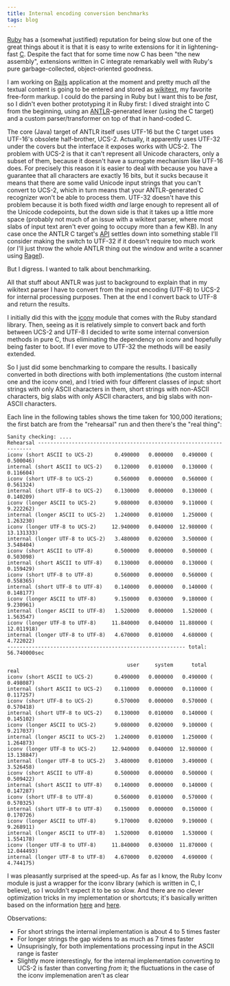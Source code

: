 ```yaml
---
title: Internal encoding conversion benchmarks
tags: blog
---
```


[Ruby](http://typechecked.net/wiki/Ruby) has a (somewhat justified) reputation for being slow but one of the great things about it is that it is easy to write extensions for it in lightening-fast [C](http://typechecked.net/wiki/C). Despite the fact that for some time now C has been "the new assembly", extensions written in C integrate remarkably well with Ruby's pure garbage-collected, object-oriented goodness.

I am working on [Rails](http://typechecked.net/wiki/Rails) application at the moment and pretty much _all_ the textual content is going to be entered and stored as [wikitext](http://typechecked.net/wiki/wikitext), my favorite free-form markup. I could do the parsing in Ruby but I want this to be _fast_, so I didn't even bother prototyping it in Ruby first: I dived straight into C from the beginning, using an [ANTLR](http://typechecked.net/wiki/ANTLR)-generated lexer (using the C target) and a custom parser/transformer on top of that in hand-coded C.

The core (Java) target of ANTLR itself uses UTF-16 but the C target uses UTF-16's obsolete half-brother, UCS-2. Actually, it apparently uses UTF-32 under the covers but the interface it exposes works with UCS-2. The problem with UCS-2 is that it can't represent all Unicode characters, only a subset of them, because it doesn't have a surrogate mechanism like UTF-16 does. For precisely this reason it is easier to deal with because you have a guarantee that all characters are exactly 16 bits, but it sucks because it means that there are some valid Unicode input strings that you can't convert to UCS-2, which in turn means that your ANTLR-generated C recognizer won't be able to process them. UTF-32 doesn't have this problem because it is both fixed width _and_ large enough to represent all of the Unicode codepoints, but the down side is that it takes up a little more space (probably not much of an issue with a wikitext parser, where most slabs of input text aren't ever going to occupy more than a few KB). In any case once the ANTLR C target's [API](http://typechecked.net/wiki/API) settles down into something stable I'll consider making the switch to UTF-32 if it doesn't require too much work (or I'll just throw the whole ANTLR thing out the window and write a scanner using [Ragel](http://typechecked.net/wiki/Ragel)).

But I digress. I wanted to talk about benchmarking.

All that stuff about ANTLR was just to background to explain that in my wikitext parser I have to convert from the input encoding (UTF-8) to UCS-2 for internal processing purposes. Then at the end I convert back to UTF-8 and return the results.

I initially did this with the [iconv](http://www.ruby-doc.org/stdlib/libdoc/iconv/rdoc/index.html) module that comes with the Ruby standard library. Then, seeing as it is relatively simple to convert back and forth between UCS-2 and UTF-8 I decided to write some internal conversion methods in pure C, thus eliminating the dependency on iconv and hopefully being faster to boot. If I ever move to UTF-32 the methods will be easily extended.

So I just did some benchmarking to compare the results. I basically converted in both directions with both implementations (the custom internal one and the iconv one), and I tried with four different classes of input: short strings with only ASCII characters in them, short strings with non-ASCII characters, big slabs with only ASCII characters, and big slabs with non-ASCII characters.

Each line in the following tables shows the time taken for 100,000 iterations; the first batch are from the "rehearsal" run and then there's the "real thing":

    Sanity checking: ....
    Rehearsal --------------------------------------------------------------------
    iconv (short ASCII to UCS-2)       0.490000   0.000000   0.490000 (  0.500046)
    internal (short ASCII to UCS-2)    0.120000   0.010000   0.130000 (  0.116604)
    iconv (short UTF-8 to UCS-2)       0.560000   0.000000   0.560000 (  0.561324)
    internal (short UTF-8 to UCS-2)    0.130000   0.000000   0.130000 (  0.140209)
    iconv (longer ASCII to UCS-2)      9.080000   0.030000   9.110000 (  9.222262)
    internal (longer ASCII to UCS-2)   1.240000   0.010000   1.250000 (  1.263230)
    iconv (longer UTF-8 to UCS-2)     12.940000   0.040000  12.980000 ( 13.131333)
    internal (longer UTF-8 to UCS-2)   3.480000   0.020000   3.500000 (  3.548404)
    iconv (short ASCII to UTF-8)       0.500000   0.000000   0.500000 (  0.503098)
    internal (short ASCII to UTF-8)    0.130000   0.000000   0.130000 (  0.159429)
    iconv (short UTF-8 to UTF-8)       0.560000   0.000000   0.560000 (  0.558365)
    internal (short UTF-8 to UTF-8)    0.140000   0.000000   0.140000 (  0.148177)
    iconv (longer ASCII to UTF-8)      9.150000   0.030000   9.180000 (  9.230961)
    internal (longer ASCII to UTF-8)   1.520000   0.000000   1.520000 (  1.563547)
    iconv (longer UTF-8 to UTF-8)     11.840000   0.040000  11.880000 ( 12.011918)
    internal (longer UTF-8 to UTF-8)   4.670000   0.010000   4.680000 (  4.722022)
    ---------------------------------------------------------- total: 56.740000sec

                                           user     system      total        real
    iconv (short ASCII to UCS-2)       0.490000   0.000000   0.490000 (  0.498087)
    internal (short ASCII to UCS-2)    0.110000   0.000000   0.110000 (  0.117257)
    iconv (short UTF-8 to UCS-2)       0.570000   0.000000   0.570000 (  0.570418)
    internal (short UTF-8 to UCS-2)    0.130000   0.010000   0.140000 (  0.145102)
    iconv (longer ASCII to UCS-2)      9.080000   0.020000   9.100000 (  9.217037)
    internal (longer ASCII to UCS-2)   1.240000   0.010000   1.250000 (  1.264873)
    iconv (longer UTF-8 to UCS-2)     12.940000   0.040000  12.980000 ( 13.138847)
    internal (longer UTF-8 to UCS-2)   3.480000   0.010000   3.490000 (  3.526458)
    iconv (short ASCII to UTF-8)       0.500000   0.000000   0.500000 (  0.509422)
    internal (short ASCII to UTF-8)    0.140000   0.000000   0.140000 (  0.147287)
    iconv (short UTF-8 to UTF-8)       0.560000   0.010000   0.570000 (  0.570325)
    internal (short UTF-8 to UTF-8)    0.150000   0.000000   0.150000 (  0.170726)
    iconv (longer ASCII to UTF-8)      9.170000   0.020000   9.190000 (  9.268911)
    internal (longer ASCII to UTF-8)   1.520000   0.010000   1.530000 (  1.554178)
    iconv (longer UTF-8 to UTF-8)     11.840000   0.030000  11.870000 ( 12.044493)
    internal (longer UTF-8 to UTF-8)   4.670000   0.020000   4.690000 (  4.744175)

I was pleasantly surprised at the speed-up. As far as I know, the Ruby Iconv module is just a wrapper for the iconv library (which is written in C, I believe), so I wouldn't expect it to be so slow. And there are no clever optimization tricks in my implementation or shortcuts; it's basically written based on the information [here](http://en.wikipedia.org/wiki/UTF-8) and [here](http://en.wikipedia.org/wiki/UTF-16/UCS-2).

Observations:

-   For short strings the internal implementation is about 4 to 5 times faster
-   For longer strings the gap widens to as much as 7 times faster
-   Unsuprisingly, for both implementations processing input in the ASCII range is faster
-   Slightly more interestingly, for the internal implementation converting _to_ UCS-2 is faster than converting _from_ it; the fluctuations in the case of the iconv implemenation aren't as clear
